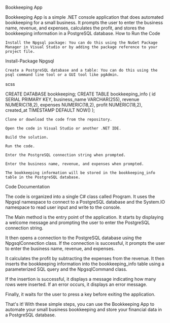 Bookkeeping App

Bookkeeping App is a simple .NET console application that does automated bookkeeping for a small business. It prompts the user to enter the business name, revenue, and expenses, calculates the profit, and stores the bookkeeping information in a PostgreSQL database.
How to Run the Code

    Install the Npgsql package: You can do this using the NuGet Package Manager in Visual Studio or by adding the package reference to your project file.

Install-Package Npgsql

    Create a PostgreSQL database and a table: You can do this using the psql command line tool or a GUI tool like pgAdmin.

scss

CREATE DATABASE bookkeeping;
CREATE TABLE bookkeeping_info (
    id SERIAL PRIMARY KEY,
    business_name VARCHAR(255),
    revenue NUMERIC(18,2),
    expenses NUMERIC(18,2),
    profit NUMERIC(18,2),
    created_at TIMESTAMP DEFAULT NOW()
);

    Clone or download the code from the repository.

    Open the code in Visual Studio or another .NET IDE.

    Build the solution.

    Run the code.

    Enter the PostgreSQL connection string when prompted.

    Enter the business name, revenue, and expenses when prompted.

    The bookkeeping information will be stored in the bookkeeping_info table in the PostgreSQL database.

Code Documentation

The code is organized into a single C# class called Program. It uses the Npgsql namespace to connect to a PostgreSQL database and the System.IO namespace to read user input and write to the console.

The Main method is the entry point of the application. It starts by displaying a welcome message and prompting the user to enter the PostgreSQL connection string.

It then opens a connection to the PostgreSQL database using the NpgsqlConnection class. If the connection is successful, it prompts the user to enter the business name, revenue, and expenses.

It calculates the profit by subtracting the expenses from the revenue. It then inserts the bookkeeping information into the bookkeeping_info table using a parameterized SQL query and the NpgsqlCommand class.

If the insertion is successful, it displays a message indicating how many rows were inserted. If an error occurs, it displays an error message.

Finally, it waits for the user to press a key before exiting the application.

That's it! With these simple steps, you can use the Bookkeeping App to automate your small business bookkeeping and store your financial data in a PostgreSQL database.

